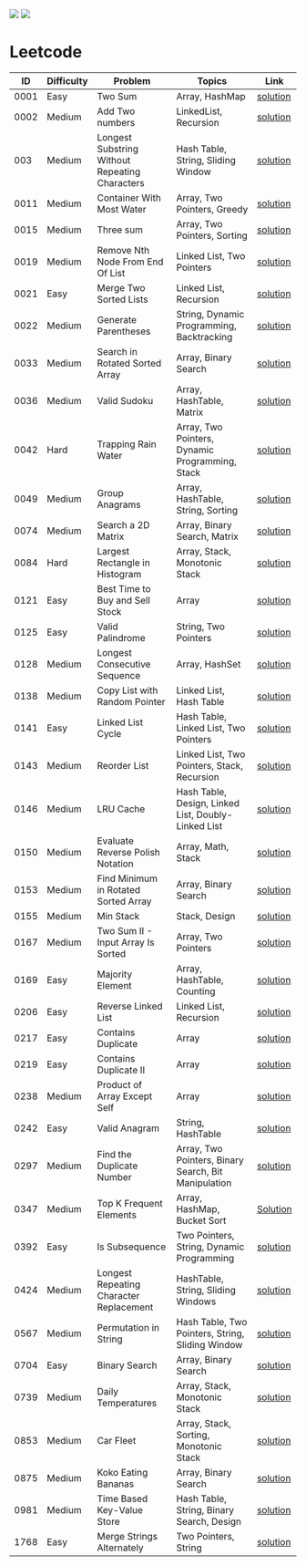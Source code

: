[![](https://github.com/dksifoua/leetcode/actions/workflows/leetcode.yaml/badge.svg)](https://github.com/dksifoua/leetcode/actions/workflows/leetcode.yaml/badge.svg)
[![](https://img.shields.io/codecov/c/github/dksifoua/leetcode?color=blue)](https://img.shields.io/codecov/c/github/dksifoua/leetcode?color=blue)

# Leetcode

| ID   | Difficulty | Problem                                        | Topics                                               | Link                                                                      |
|------|------------|------------------------------------------------|------------------------------------------------------|---------------------------------------------------------------------------|
| 0001 | Easy       | Two Sum                                        | Array, HashMap                                       | [solution](./docs/0001-Two-Sum.md)                                        |
| 0002 | Medium     | Add Two numbers                                | LinkedList, Recursion                                | [solution](./docs/0002-Add-Two-Numbers.md)                                |
| 003  | Medium     | Longest Substring Without Repeating Characters | Hash Table, String, Sliding Window                   | [solution](./docs/0003-Longest-Substring-Without-Repeating-Characters.md) |            
| 0011 | Medium     | Container With Most Water                      | Array, Two Pointers, Greedy                          | [solution](./docs/0011-Container-With-Most-Water.md)                      |
| 0015 | Medium     | Three sum                                      | Array, Two Pointers, Sorting                         | [solution](./docs/0015-Three-Sum.md)                                      |
| 0019 | Medium     | Remove Nth Node From End Of List               | Linked List, Two Pointers                            | [solution](./docs/0019-Remove-Nth-Node-From-End-Of-List.md)               |
| 0021 | Easy       | Merge Two Sorted Lists                         | Linked List, Recursion                               | [solution](./docs/0021-Merge-Two-Sorted-Lists.md)                         |
| 0022 | Medium     | Generate Parentheses                           | String, Dynamic Programming, Backtracking            | [solution](./docs/0022-Generate-Parentheses.md)                           |
| 0033 | Medium     | Search in Rotated Sorted Array                 | Array, Binary Search                                 | [solution](./docs/0033-Search-In-Rotated-Sorted-Array.md)                 |
| 0036 | Medium     | Valid Sudoku                                   | Array, HashTable, Matrix                             | [solution](./docs/0036-Valid-Sudoku.md)                                   |
| 0042 | Hard       | Trapping Rain Water                            | Array, Two Pointers, Dynamic Programming, Stack      | [solution](./docs/0042-Trapping-Rain-Water.md)                            |
| 0049 | Medium     | Group Anagrams                                 | Array, HashTable, String, Sorting                    | [solution](./docs/0049-Group-Anagrams.md )                                |
| 0074 | Medium     | Search a 2D Matrix                             | Array, Binary Search, Matrix                         | [solution](./docs/0074-Search-A-2D-Matrix.md)                             |
| 0084 | Hard       | Largest Rectangle in Histogram                 | Array, Stack, Monotonic Stack                        | [solution](./docs/0084-Largest-Rectangle-In-Histogram.md)                 |
| 0121 | Easy       | Best Time to Buy and Sell Stock                | Array                                                | [solution](./docs/0121-Best-Time-to-Buy-and-Sell-Stock.md)                |
| 0125 | Easy       | Valid Palindrome                               | String, Two Pointers                                 | [solution](./docs/0125-Valid-Palindrome.md)                               |       
| 0128 | Medium     | Longest Consecutive Sequence                   | Array, HashSet                                       | [solution](./docs/0128-Longest-Consecutive-Sequence.md)                   |
| 0138 | Medium     | Copy List with Random Pointer                  | Linked List, Hash Table                              | [solution](./docs/0138-Copy-List-With-Random-Pointer.md)                  |                                       
| 0141 | Easy       | Linked List Cycle                              | Hash Table, Linked List, Two Pointers                | [solution](./docs/0141-Linked-List-Cycle.md)                              |
| 0143 | Medium     | Reorder List                                   | Linked List, Two Pointers, Stack, Recursion          | [solution](./docs/0143-Reorder-List.md)                                   |               
| 0146 | Medium     | LRU Cache                                      | Hash Table, Design, Linked List, Doubly-Linked List  | [solution](./docs/0146-LRU-Cache.md)                                      |
| 0150 | Medium     | Evaluate Reverse Polish Notation               | Array, Math, Stack                                   | [solution](./docs/0150-Evaluate-Reverse-Polish-Notation.md)               |
| 0153 | Medium     | Find Minimum in Rotated Sorted Array           | Array, Binary Search                                 | [solution](./docs/0153-Find-Minimum-In-Rotated-Sorted-Array.md)           |
| 0155 | Medium     | Min Stack                                      | Stack, Design                                        | [solution](./docs/0155-Min-Stack.md)                                      |
| 0167 | Medium     | Two Sum II - Input Array Is Sorted             | Array, Two Pointers                                  | [solution](./docs/0167-Two-Sum-II-Array-Is-Sorted.md)                     |
| 0169 | Easy       | Majority Element                               | Array, HashTable, Counting                           | [solution](./docs/0169-Majority-Element.md)                               |
| 0206 | Easy       | Reverse Linked List                            | Linked List, Recursion                               | [solution](./docs/0206-Reverse-Linked-List.md)                            |
| 0217 | Easy       | Contains Duplicate                             | Array                                                | [solution](./docs/0217-Contains-Duplicate.md)                             |
| 0219 | Easy       | Contains Duplicate II                          | Array                                                | [solution](./docs/0219-Contains-Duplicate-II.md)                          |
| 0238 | Medium     | Product of Array Except Self                   | Array                                                | [solution](./docs/0238-Product-Of-Array-Except-Self.md)                   |
| 0242 | Easy       | Valid Anagram                                  | String, HashTable                                    | [solution](./docs/0242-Valid-Anagram.md)                                  |   
| 0297 | Medium     | Find the Duplicate Number                      | Array, Two Pointers, Binary Search, Bit Manipulation | [solution](./docs/0287-Find-The-Duplicate-Number.md)                      |
| 0347 | Medium     | Top K Frequent Elements                        | Array, HashMap, Bucket Sort                          | [Solution](./docs/0347-Top-K-Frequent-Elements.md)                        |
| 0392 | Easy       | Is Subsequence                                 | Two Pointers, String, Dynamic Programming            | [solution](./docs/0392-Is-Subsequence.md)                                 |
| 0424 | Medium     | Longest Repeating Character Replacement        | HashTable, String, Sliding Windows                   | [solution](./docs/0424-Longest-Repeating-Character-Replacement.md)        |
| 0567 | Medium     | Permutation in String                          | Hash Table, Two Pointers, String, Sliding Window     | [solution](./docs/0567-Permutation-In-String.md)                          |
| 0704 | Easy       | Binary Search                                  | Array, Binary Search                                 | [solution](./docs/0704-Binary-Search.md)                                  |
| 0739 | Medium     | Daily Temperatures                             | Array, Stack, Monotonic Stack                        | [solution](./docs/0139-Daily-Temperatures.md)                             |
| 0853 | Medium     | Car Fleet                                      | Array, Stack, Sorting, Monotonic Stack               | [solution](./docs/0853-Car-Fleet.md)                                      |
| 0875 | Medium     | Koko Eating Bananas                            | Array, Binary Search                                 | [solution](./docs/0875-Koko-Eating-Bananas.md)                            |
| 0981 | Medium     | Time Based Key-Value Store                     | Hash Table, String, Binary Search, Design            | [solution](./docs/0981-Time-Based-Key-Value-Store.md)                     |
| 1768 | Easy       | Merge Strings Alternately                      | Two Pointers, String                                 | [solution](./docs/1768-Merge-Strings-Alternately.md)                      |